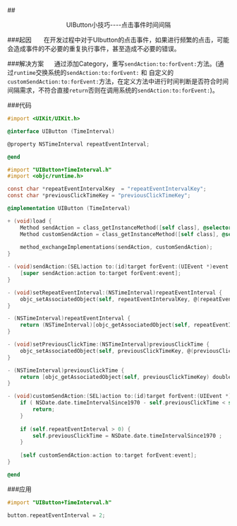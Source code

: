 ##<center>UIButton小技巧----点击事件时间间隔</center>

###起因
&#160; &#160; &#160; 在开发过程中对于UIbutton的点击事件，如果进行频繁的点击，可能会造成事件的不必要的重复执行事件，甚至造成不必要的错误。

###解决方案
&#160; &#160; &#160;通过添加Category，重写`sendAction:to:forEvent:`方法。(通过`runtime`交换系统的`sendAction:to:forEvent:` 和 自定义的`customSendAction:to:forEvent:`方法，在定义方法中进行时间判断是否符合时间间隔需求，不符合直接`return`否则在调用系统的`sendAction:to:forEvent:`)。

###代码

```Objective-c
#import <UIKit/UIKit.h>

@interface UIButton (TimeInterval)

@property NSTimeInterval repeatEventInterval;

@end
```

```Objective-c
#import "UIButton+TimeInterval.h"
#import <objc/runtime.h>

const char *repeatEventIntervalKey  = "repeatEventIntervalKey";
const char *previousClickTimeKey = "previousClickTimeKey";

@implementation UIButton (TimeInterval)

+ (void)load {
    Method sendAction = class_getInstanceMethod([self class], @selector(sendAction:to:forEvent:));
    Method customSendAction = class_getInstanceMethod([self class], @selector(customSendAction:to:forEvent:));
    
    method_exchangeImplementations(sendAction, customSendAction);
}

- (void)sendAction:(SEL)action to:(id)target forEvent:(UIEvent *)event {
    [super sendAction:action to:target forEvent:event];
}

- (void)setRepeatEventInterval:(NSTimeInterval)repeatEventInterval {
    objc_setAssociatedObject(self, repeatEventIntervalKey, @(repeatEventInterval), OBJC_ASSOCIATION_RETAIN_NONATOMIC);
}

- (NSTimeInterval)repeatEventInterval {
    return (NSTimeInterval)[objc_getAssociatedObject(self, repeatEventIntervalKey) doubleValue];
}

- (void)setPreviousClickTime:(NSTimeInterval)previousClickTime {
    objc_setAssociatedObject(self, previousClickTimeKey, @(previousClickTime), OBJC_ASSOCIATION_RETAIN_NONATOMIC);
}

- (NSTimeInterval)previousClickTime {
    return [objc_getAssociatedObject(self, previousClickTimeKey) doubleValue];
}

- (void)customSendAction:(SEL)action to:(id)target forEvent:(UIEvent *)event {
    if ( NSDate.date.timeIntervalSince1970 - self.previousClickTime < self.repeatEventInterval ) {
        return;
    }
    
    if (self.repeatEventInterval > 0) {
        self.previousClickTime = NSDate.date.timeIntervalSince1970 ;
    }
    
    [self customSendAction:action to:target forEvent:event];
}

@end
```

###应用

```Objective-c
#import "UIButton+TimeInterval.h"

button.repeatEventInterval = 2;
```
